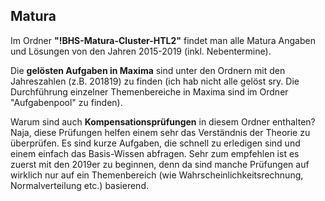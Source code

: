## Matura
Im Ordner **"!BHS-Matura-Cluster-HTL2"** findet man alle Matura Angaben und Lösungen von den Jahren 2015-2019 (inkl. Nebentermine).

Die **gelösten Aufgaben in Maxima** sind unter den Ordnern mit den Jahreszahlen (z.B. 201819) zu finden (ich hab nicht alle gelöst sry. Die Durchführung einzelner Themenbereiche in Maxima sind im Ordner "Aufgabenpool" zu finden).

Warum sind auch **Kompensationsprüfungen** in diesem Ordner enthalten? Naja, diese Prüfungen helfen einem sehr das Verständnis der Theorie zu überprüfen. Es sind kurze Aufgaben, die schnell zu erledigen sind und einem einfach das Basis-Wissen abfragen. Sehr zum empfehlen ist es zuerst mit den 2019er zu beginnen, denn da sind manche Prüfungen auf wirklich nur auf ein Themenbereich (wie Wahrscheinlichkeitsrechnung, Normalverteilung etc.) basierend.
